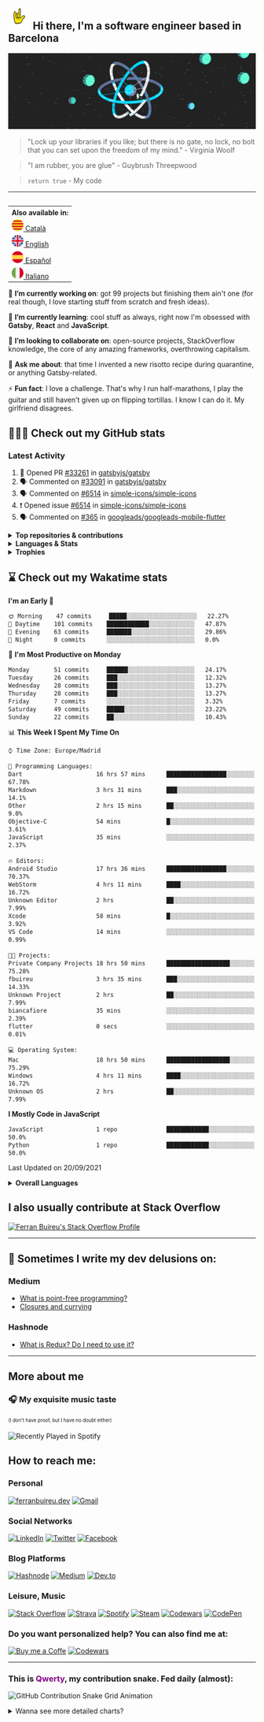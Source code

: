 ## <img src="https://github.com/fbuireu/fbuireu/blob/master/assets/gifs/punk-horn.gif?raw=true" width="45px"> Hi there, I'm a software engineer based in Barcelona

![Walking on the React's moon](https://github.com/fbuireu/fbuireu/blob/master/assets/images/jpg/react-universe.jpg?raw=true)

> "Lock up your libraries if you like; but there is no gate, no lock, no bolt that you can set upon the freedom of my mind." - Virginia Woolf

> "I am rubber, you are glue" - Guybrush Threepwood

> `return true` - My code
-----
<table align="right">
<th>Also available in:</th>
 <tr><td><a href="README_ca.md"><img src="assets/images/png/flags/catalonia-flag.png" width="24" height="24" alt="Català"/>&#32;Català</a></td></tr>
 <tr><td><a href="README.md"><img src="assets/images/png/flags/uk-flag.png" width="24" height="24" alt="English"/>&#32;&#32;English</a></td></tr>
 <tr><td><a href="README_es.md"><img src="assets/images/png/flags/spain-flag.png" width="24" height="24" alt="Español"/>&#32;Español</a></td></tr>
 <tr><td><a href="README_it.md"><img src="assets/images/png/flags/italy-flag.png" width="24" height="24" alt="Italiano"/>&#32;Italiano</a></td></tr>
</table>

🔭 **I’m currently working on**: got 99 projects but finishing them ain't one (for real though, I love starting stuff from
scratch and fresh ideas).

🌱 **I’m currently learning**: cool stuff as always, right now I'm obsessed with **Gatsby**, **React** and **JavaScript**.

👯 **I’m looking to collaborate on**: open-source projects, StackOverflow knowledge, the core of any amazing frameworks,
overthrowing capitalism.

💬 **Ask me about**: that time I invented a new risotto recipe during quarantine, or anything Gatsby-related.

⚡ **Fun fact**: I love a challenge. That's why I run half-marathons, I play the guitar and still haven't given up on
flipping tortillas. I know I can do it. My girlfriend disagrees.

<!-- add stats, a little bit of my career CV, title to all anchors -->

## 👨🏻‍💻 Check out my GitHub stats
### Latest Activity
<!--START_SECTION:activity-->
1. 💪 Opened PR [#33261](https://github.com/gatsbyjs/gatsby/pull/33261) in [gatsbyjs/gatsby](https://github.com/gatsbyjs/gatsby)
2. 🗣 Commented on [#33091](https://github.com/gatsbyjs/gatsby/issues/33091) in [gatsbyjs/gatsby](https://github.com/gatsbyjs/gatsby)
3. 🗣 Commented on [#6514](https://github.com/simple-icons/simple-icons/issues/6514) in [simple-icons/simple-icons](https://github.com/simple-icons/simple-icons)
4. ❗️ Opened issue [#6514](https://github.com/simple-icons/simple-icons/issues/6514) in [simple-icons/simple-icons](https://github.com/simple-icons/simple-icons)
5. 🗣 Commented on [#365](https://github.com/googleads/googleads-mobile-flutter/issues/365) in [googleads/googleads-mobile-flutter](https://github.com/googleads/googleads-mobile-flutter)
<!--END_SECTION:activity-->

<details>
    <summary><strong>Top repositories & contributions</strong></summary>
    <img src="https://github-readme-stats.vercel.app/api/pin/?username=fbuireu&repo=netlify-cms&theme=onedark&hide_border=true"
         alt="Netlify CMS" />
    <img src="https://github-readme-stats.vercel.app/api/pin/?username=fbuireu&repo=fbuireu&theme=onedark&hide_border=true"
         alt="fbuireu" />    
    <img src="https://github-readme-stats.vercel.app/api/pin/?username=fbuireu&repo=biancafiore&theme=onedark&hide_border=true"
         alt="biancafiore" />
    <img src="https://activity-graph.herokuapp.com/graph?username=fbuireu&theme=github&bg_color=282c34&line=c3a875&point=d77077&hide_border=true"
         alt="Ferran Buireu's Monthly GitHub Contribution Grap" />
    <img src="(https://github-readme-streak-stats.herokuapp.com/?user=fbuireu&theme=onedark&hide_border=true"
         alt="Ferran Buireu's GitHub Streak" />
</details>    

<details>
    <summary><strong>Languages & Stats</strong></summary>
    <img src="https://github-readme-stats.vercel.app/api?username=fbuireu&show_icons=true&theme=onedark&hide_border=true"
         alt="Ferran Buireu's GitHub stats" />
    <img src="https://github-readme-stats.vercel.app/api/top-langs/?username=fbuireu&show_icons=true&theme=onedark&hide_border=true"
         alt="Ferran Buireu's Top GitHub Languages" />
</details>

<details>
    <summary><strong>Trophies</strong></summary>
    <img src="https://github-readme-stats.vercel.app/api/top-langs/?username=fbuireu&show_icons=true&theme=onedark&hide_border=true"
         alt="Ferran Buireu's Top GitHub Languages" />
</details>    

## ⌛ Check out my Wakatime stats
<!--START_SECTION:waka-->
**I'm an Early 🐤** 

```text
🌞 Morning    47 commits     █████░░░░░░░░░░░░░░░░░░░░   22.27% 
🌆 Daytime    101 commits    ████████████░░░░░░░░░░░░░   47.87% 
🌃 Evening    63 commits     ███████░░░░░░░░░░░░░░░░░░   29.86% 
🌙 Night      0 commits      ░░░░░░░░░░░░░░░░░░░░░░░░░   0.0%

```
📅 **I'm Most Productive on Monday** 

```text
Monday       51 commits     ██████░░░░░░░░░░░░░░░░░░░   24.17% 
Tuesday      26 commits     ███░░░░░░░░░░░░░░░░░░░░░░   12.32% 
Wednesday    28 commits     ███░░░░░░░░░░░░░░░░░░░░░░   13.27% 
Thursday     28 commits     ███░░░░░░░░░░░░░░░░░░░░░░   13.27% 
Friday       7 commits      ░░░░░░░░░░░░░░░░░░░░░░░░░   3.32% 
Saturday     49 commits     █████░░░░░░░░░░░░░░░░░░░░   23.22% 
Sunday       22 commits     ██░░░░░░░░░░░░░░░░░░░░░░░   10.43%

```


📊 **This Week I Spent My Time On** 

```text
⌚︎ Time Zone: Europe/Madrid

💬 Programming Languages: 
Dart                     16 hrs 57 mins      █████████████████░░░░░░░░   67.78% 
Markdown                 3 hrs 31 mins       ███░░░░░░░░░░░░░░░░░░░░░░   14.1% 
Other                    2 hrs 15 mins       ██░░░░░░░░░░░░░░░░░░░░░░░   9.0% 
Objective-C              54 mins             █░░░░░░░░░░░░░░░░░░░░░░░░   3.61% 
JavaScript               35 mins             ░░░░░░░░░░░░░░░░░░░░░░░░░   2.37%

🔥 Editors: 
Android Studio           17 hrs 36 mins      █████████████████░░░░░░░░   70.37% 
WebStorm                 4 hrs 11 mins       ████░░░░░░░░░░░░░░░░░░░░░   16.72% 
Unknown Editor           2 hrs               ██░░░░░░░░░░░░░░░░░░░░░░░   7.99% 
Xcode                    58 mins             █░░░░░░░░░░░░░░░░░░░░░░░░   3.92% 
VS Code                  14 mins             ░░░░░░░░░░░░░░░░░░░░░░░░░   0.99%

🐱‍💻 Projects: 
Private Company Projects 18 hrs 50 mins      ██████████████████░░░░░░░   75.28% 
fbuireu                  3 hrs 35 mins       ███░░░░░░░░░░░░░░░░░░░░░░   14.33% 
Unknown Project          2 hrs               ██░░░░░░░░░░░░░░░░░░░░░░░   7.99% 
biancafiore              35 mins             ░░░░░░░░░░░░░░░░░░░░░░░░░   2.39% 
flutter                  0 secs              ░░░░░░░░░░░░░░░░░░░░░░░░░   0.01%

💻 Operating System: 
Mac                      18 hrs 50 mins      ██████████████████░░░░░░░   75.29% 
Windows                  4 hrs 11 mins       ████░░░░░░░░░░░░░░░░░░░░░   16.72% 
Unknown OS               2 hrs               ██░░░░░░░░░░░░░░░░░░░░░░░   7.99%

```

**I Mostly Code in JavaScript** 

```text
JavaScript               1 repo              ████████████░░░░░░░░░░░░░   50.0% 
Python                   1 repo              ████████████░░░░░░░░░░░░░   50.0%

```



 Last Updated on 20/09/2021
<!--END_SECTION:waka-->
<details>
    <summary><strong>Overall Languages</strong></summary>
    <img src="https://github-readme-stats.vercel.app/api/wakatime?username=fbuireu&theme=onedark&layout=compact&hide_border=true"
         alt="Wakatime Overall Languages" />
</details>   

## I also usually contribute at Stack Overflow
[![Ferran Buireu's Stack Overflow Profile](https://github-readme-stackoverflow.vercel.app/?userID=5585371&theme=dark)](https://stackoverflow.com/users/5585371/ferran-buireu)

-----
## 📝 Sometimes I write my dev delusions on:

### Medium

 <!-- MEDIUM-LATEST-ARTICLES:START -->
- [What is point-free programming?](https://fbuireu.medium.com/what-is-point-free-programming-99db1e373763?source=rss-152ec07c2b6d------2)
- [Closures and currying](https://fbuireu.medium.com/closures-and-currying-9774676d33fa?source=rss-152ec07c2b6d------2)
<!-- MEDIUM-LATEST-ARTICLES:END -->

### Hashnode 

 <!-- HASHNODE-LATEST-ARTICLES:START -->
- [What is Redux? Do I need to use it?](https://ferranbuireu.hashnode.dev/what-is-redux-do-i-need-to-use-it)
<!-- HASHNODE-LATEST-ARTICLES:END -->

-----

## More about me
### 🎧 My exquisite music taste 
<sup><sub>(I don't have proof, but I have no doubt either)</sup></sub>

![Recently Played in Spotify](https://spotify-recently-played-readme.vercel.app/api?user=buireu)

## How to reach me:
### Personal
<a href="https://ferranbuireu.dev" target="_blank"><img src="https://img.shields.io/badge/Personal%20Website-1b1d1d?style=for-the-badge&logo=globe&logoColor=white" alt="ferranbuireu.dev"></a>
<a href="mailto:fbuireu@gmail.com" target="_blank"><img src="https://img.shields.io/badge/Gmail-D14836?style=for-the-badge&logo=gmail&logoColor=white" alt="Gmail" /></a>
### Social Networks
<a href="https://www.linkedin.com/in/ferran-buireu/" target="_blank"><img src="https://img.shields.io/badge/LinkedIn-0077B5?style=for-the-badge&logo=linkedin&logoColor=white" alt="LinkedIn" /></a>
<a href="https://twitter.com/fbuireu" target="_blank"><img src="https://img.shields.io/badge/Twitter-1DA1F2?style=for-the-badge&logo=twitter&logoColor=white" alt="Twitter" /></a>
<a href="https://www.facebook.com/ferranbuireu/" target="_blank"><img src="https://img.shields.io/badge/Facebook-%231877F2.svg?style=for-the-badge&logo=Facebook&logoColor=white" alt="Facebook" /></a>

### Blog Platforms
<a href="https://hashnode.com/@Buireu" target="_blank"><img src="https://img.shields.io/badge/Hashnode-2962FF?style=for-the-badge&logo=hashnode&logoColor=white" alt="Hashnode" /></a>
<a href="https://medium.com/@fbuireu" target="_blank"><img src="https://img.shields.io/badge/Medium-12100E?style=for-the-badge&logo=medium&logoColor=white" alt="Medium" /></a>
<a href="https://dev.to/fbuireu" target="_blank"><img src="https://img.shields.io/badge/dev.to-0A0A0A?style=for-the-badge&logo=devdotto&logoColor=white" alt="Dev.to" /></a>

### Leisure, Music
<a href="https://stackoverflow.com/users/5585371/ferran-buireu?tab=profile" target="_blank"><img src="https://img.shields.io/badge/Stack_Overflow-FE7A16?style=for-the-badge&logo=stack-overflow&logoColor=white" alt="Stack Overflow" /></a>
<a href="https://www.strava.com/athletes/19488414" target="_blank"><img src="https://img.shields.io/static/v1?style=for-the-badge&message=Strava&color=FC4C02&logo=Strava&logoColor=FFFFFF&label=" alt="Strava" /></a>
<a href="https://open.spotify.com/user/buireu?si=b2dfa1e6c2f649d9" target="_blank"><img src="https://img.shields.io/badge/Spotify-1ED760?style=for-the-badge&logo=spotify&logoColor=white" alt="Spotify" /></a>
<a href="https://steamcommunity.com/id/fbuireu/" target="_blank"><img src="https://img.shields.io/badge/Steam-000000?style=for-the-badge&logo=spotify&logoColor=white" alt="Steam" /></a>
<a href="https://www.codewars.com/users/fbuireu/" target="_blank"><img src="https://img.shields.io/badge/Codewars-B1361E?style=for-the-badge&logo=codewars&logoColor=grey" alt="Codewars" /></a>
<a href="https://codepen.io/fbuireu" target="_blank"><img src="https://img.shields.io/badge/Codepen-000000?style=for-the-badge&logo=codepen&logoColor=white" alt="CodePen" /></a>

### Do you want personalized help? You can also find me at:
<a href="https://www.buymeacoffee.com/ferranbuireu" target="_blank"><img src="https://img.shields.io/badge/Buy_Me_A_Coffee-FFDD00?style=for-the-badge&logo=buy-me-a-coffee&logoColor=black" alt="Buy me a Coffe" /></a>
<a href="https://github.com/sponsors/fbuireu" target="_blank"><img src="https://img.shields.io/badge/GitHub%20Sponsors-EA4AAA?style=for-the-badge&logo=githubsponsors&logoColor=white" alt="Codewars" /></a>

-------

### This is <span style="color: purple">Qwerty</span>, my contribution snake. Fed daily (almost):
![GitHub Contribution Snake Grid Animation](https://raw.githubusercontent.com/fbuireu/fbuireu/snake-grid-animation/github-contribution-snake-grid-animation.svg)

<details>
    <summary>Wanna see more detailed charts?</summary>
        <details>
            <summary>Really, it's long. Are you sure?</summary>
        <details>
            <summary>Ok. This is the last. Here it goes</summary>
            <img src="https://raw.githubusercontent.com/fbuireu/fbuireu/master/assets/svg/github-metrics.svg"
                 alt="Detailed GitHub statistics" />
        </details>        
    </details>
</details>
